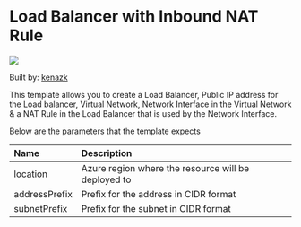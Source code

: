 # Load Balancer with Inbound NAT Rule

<a href="https://portal.azure.com/#create/Microsoft.Template/uri/https%3A%2F%2Fraw.githubusercontent.com%2FDrewm3%2Fazure-quickstart-templates%2Fmaster%2F101-create-internal-loadbalancer%2Fazuredeploy.json" target="_blank">
    <img src="http://azuredeploy.net/deploybutton.png"/>
</a>


Built by: [kenazk](https://github.com/kenazk)

This template allows you to create a Load Balancer, Public IP address for the Load balancer, Virtual Network, Network Interface in the Virtual Network & a NAT Rule in the Load Balancer that is used by the Network Interface.

Below are the parameters that the template expects

| Name   | Description    |
|:--- |:---|
| location  | Azure region where the resource will be deployed to  |
| addressPrefix | Prefix for the address in CIDR format |
| subnetPrefix | Prefix for the subnet in CIDR format |



